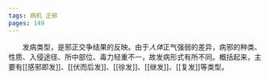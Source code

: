 ```yaml
---
tags: 病机 正邪
pages: 149
---
```

&emsp;&emsp;发病类型，是邪正交争结果的反映。由于<dfn>人体</dfn>正气强弱的差异，病邪的种类、性质、入侵途径、所中部位、毒力轻重不一，故发病形式有所不同。概括起来，主要有[[感邪即发]]、[[伏而后发]]、[[徐发]]、[[继发]]、[[复发]]等类型。